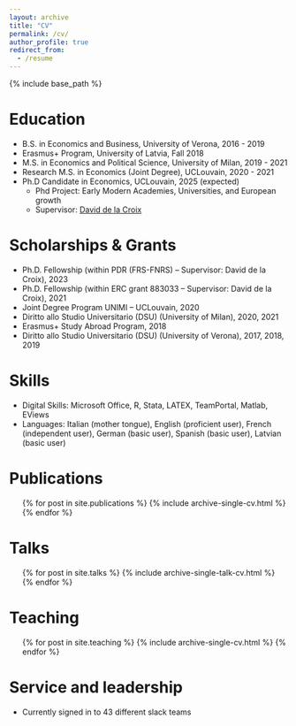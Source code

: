 ```yaml
---
layout: archive
title: "CV"
permalink: /cv/
author_profile: true
redirect_from:
  - /resume
---
```


{% include base_path %}

Education
======
* B.S. in Economics and Business, University of Verona, 2016 - 2019
* Erasmus+ Program, University of Latvia, Fall 2018
* M.S. in Economics and Political Science, University of Milan, 2019 - 2021
* Research M.S. in Economics (Joint Degree), UCLouvain, 2020 - 2021
* Ph.D Candidate in Economics, UCLouvain, 2025 (expected)
    * Phd Project: Early Modern Academies, Universities, and European growth
    * Supervisor: [David de la Croix](https://perso.uclouvain.be/david.delacroix/)

Scholarships & Grants
======
* Ph.D. Fellowship (within PDR (FRS-FNRS) – Supervisor: David de la Croix), 2023
* Ph.D. Fellowship (within ERC grant 883033 – Supervisor: David de la Croix), 2021
* Joint Degree Program UNIMI – UCLouvain, 2020
* Diritto allo Studio Universitario (DSU) (University of Milan), 2020, 2021
* Erasmus+ Study Abroad Program, 2018
* Diritto allo Studio Universitario (DSU) (University of Verona), 2017, 2018, 2019 

Skills
======
* Digital Skills: Microsoft Office, R, Stata, LATEX, TeamPortal, Matlab, EViews
* Languages: Italian (mother tongue), English (proficient user), French (independent user), German (basic
user), Spanish (basic user), Latvian (basic user)

Publications
======
  <ul>{% for post in site.publications %}
    {% include archive-single-cv.html %}
  {% endfor %}</ul>
  
Talks
======
  <ul>{% for post in site.talks %}
    {% include archive-single-talk-cv.html %}
  {% endfor %}</ul>
  
Teaching
======
  <ul>{% for post in site.teaching %}
    {% include archive-single-cv.html %}
  {% endfor %}</ul>
  
Service and leadership
======
* Currently signed in to 43 different slack teams
